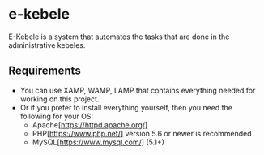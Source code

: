 # e-kebele
E-Kebele is a system that automates the tasks that are done in the administrative kebeles.

## Requirements
* You can use XAMP, WAMP, LAMP that contains everything needed for working on this project.
* Or if you prefer to install everything yourself, then you need the following for your OS:
  - Apache[https://httpd.apache.org/]
  - PHP[https://www.php.net/] version 5.6 or newer is recommended
  - MySQL[https://www.mysql.com/] (5.1+)
